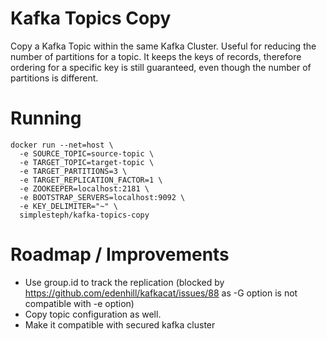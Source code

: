 # Kafka Topics Copy

Copy a Kafka Topic within the same Kafka Cluster. Useful for reducing the number of partitions for a topic.
It keeps the keys of records, therefore ordering for a specific key is still guaranteed, even though the number of partitions is different.

# Running

```
docker run --net=host \
  -e SOURCE_TOPIC=source-topic \
  -e TARGET_TOPIC=target-topic \
  -e TARGET_PARTITIONS=3 \
  -e TARGET_REPLICATION_FACTOR=1 \
  -e ZOOKEEPER=localhost:2181 \
  -e BOOTSTRAP_SERVERS=localhost:9092 \
  -e KEY_DELIMITER="~" \
  simplesteph/kafka-topics-copy
```

# Roadmap / Improvements

 - Use group.id to track the replication (blocked by https://github.com/edenhill/kafkacat/issues/88 as -G option is not compatible with -e option)
 - Copy topic configuration as well.
 - Make it compatible with secured kafka cluster
